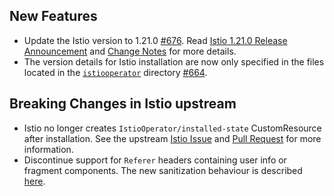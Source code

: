 ## New Features

- Update the Istio version to 1.21.0 [#676](https://github.com/kyma-project/istio/pull/676). Read [Istio 1.21.0 Release Announcement](https://istio.io/latest/news/releases/1.21.x/announcing-1.21/) and [Change Notes](https://istio.io/latest/news/releases/1.21.x/announcing-1.21/change-notes/) for more details.
- The version details for Istio installation are now only specified in the files located in the [`istiooperator`](https://github.com/kyma-project/istio/blob/main/internal/istiooperator) directory [#664](https://github.com/kyma-project/istio/pull/664).

## Breaking Changes in Istio upstream

- Istio no longer creates `IstioOperator/installed-state` CustomResource after installation. See the upstream [Istio Issue](https://github.com/istio/istio/issues/44814) and [Pull Request](https://github.com/istio/istio/pull/47860) for more information.
- Discontinue support for `Referer` headers containing user info or fragment components. The new sanitization behaviour is described [here](https://www.envoyproxy.io/docs/envoy/v1.26.7/configuration/http/http_conn_man/headers#config-http-conn-man-headers-referer).
